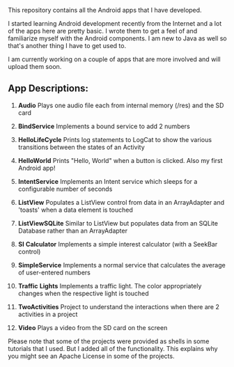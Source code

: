 This repository contains all the Android apps that I have developed.

I started learning Android development recently from the Internet and a lot of
the apps here are pretty basic. I wrote them to get a feel of and familiarize
myself with the Android components. I am new to Java as well so that's another
thing I have to get used to.

I am currently working on a couple of apps that are more involved and will
upload them soon.

App Descriptions:
-----------------

1.  **Audio** Plays one audio file each from internal memory (/res) and the SD
    card

2.  **BindService** Implements a bound service to add 2 numbers

3.  **HelloLifeCycle**  Prints log statements to LogCat to show the various
    transitions between the states of an Activity

4.  **HelloWorld** Prints "Hello, World" when a button is clicked. Also my first
    Android app!

5.  **IntentService** Implements an Intent service which sleeps for a
    configurable number of seconds

6.  **ListView** Populates a ListView control from data in an ArrayAdapter and
    'toasts' when a data element is touched

7.  **ListViewSQLite** Similar to ListView but populates data from an SQLite
    Database rather than an ArrayAdapter

8.  **SI** **Calculator** Implements a simple interest calculator (with a
    SeekBar control)

9.  **SimpleService** Implements a normal service that calculates the average of
    user-entered numbers

10. **Traffic** **Lights** Implements a traffic light. The color appropriately
    changes when the respective light is touched

11. **TwoActivities** Project to understand the interactions when there are 2
    activities in a project



1.  **Video** Plays a video from the SD card on the screen

Please note that some of the projects were provided as shells in some tutorials
that I used. But I added all of the functionality. This explains why you might
see an Apache License in some of the projects.

